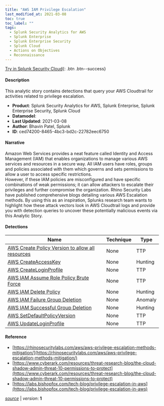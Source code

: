 ```yaml
---
title: "AWS IAM Privilege Escalation"
last_modified_at: 2021-03-08
toc: true
toc_label: ""
tags:
  - Splunk Security Analytics for AWS
  - Splunk Enterprise
  - Splunk Enterprise Security
  - Splunk Cloud
  - Actions on Objectives
  - Reconnaissance
---
```


[Try in Splunk Security Cloud](https://www.splunk.com/en_us/cyber-security.html){: .btn .btn--success}

#### Description

This analytic story contains detections that query your AWS Cloudtrail for activities related to privilege escalation.

- **Product**: Splunk Security Analytics for AWS, Splunk Enterprise, Splunk Enterprise Security, Splunk Cloud
- **Datamodel**: 
- **Last Updated**: 2021-03-08
- **Author**: Bhavin Patel, Splunk
- **ID**: ced74200-8465-4bc3-bd2c-22782eec6750

#### Narrative

Amazon Web Services provides a neat feature called Identity and Access Management (IAM) that enables organizations to manage various AWS services and resources in a secure way. All IAM users have roles, groups and policies associated with them which governs and sets permissions to allow a user to access specific restrictions.\
However, if these IAM policies are misconfigured and have specific combinations of weak permissions; it can allow attackers to escalate their privileges and further compromise the organization. Rhino Security Labs have published comprehensive blogs detailing various AWS Escalation methods. By using this as an inspiration, Splunks research team wants to highlight how these attack vectors look in AWS Cloudtrail logs and provide you with detection queries to uncover these potentially malicious events via this Analytic Story. 

#### Detections

| Name        | Technique   | Type         |
| ----------- | ----------- |--------------|
| [AWS Create Policy Version to allow all resources](/cloud/aws_create_policy_version_to_allow_all_resources/) | None| TTP |
| [AWS CreateAccessKey](/cloud/aws_createaccesskey/) | None| Hunting |
| [AWS CreateLoginProfile](/cloud/aws_createloginprofile/) | None| TTP |
| [AWS IAM Assume Role Policy Brute Force](/cloud/aws_iam_assume_role_policy_brute_force/) | None| TTP |
| [AWS IAM Delete Policy](/cloud/aws_iam_delete_policy/) | None| Hunting |
| [AWS IAM Failure Group Deletion](/cloud/aws_iam_failure_group_deletion/) | None| Anomaly |
| [AWS IAM Successful Group Deletion](/cloud/aws_iam_successful_group_deletion/) | None| Hunting |
| [AWS SetDefaultPolicyVersion](/cloud/aws_setdefaultpolicyversion/) | None| TTP |
| [AWS UpdateLoginProfile](/cloud/aws_updateloginprofile/) | None| TTP |

#### Reference

* [https://rhinosecuritylabs.com/aws/aws-privilege-escalation-methods-mitigation/](https://rhinosecuritylabs.com/aws/aws-privilege-escalation-methods-mitigation/)
* [https://www.cyberark.com/resources/threat-research-blog/the-cloud-shadow-admin-threat-10-permissions-to-protect](https://www.cyberark.com/resources/threat-research-blog/the-cloud-shadow-admin-threat-10-permissions-to-protect)
* [https://labs.bishopfox.com/tech-blog/privilege-escalation-in-aws](https://labs.bishopfox.com/tech-blog/privilege-escalation-in-aws)



[*source*](https://github.com/splunk/security_content/tree/develop/stories/aws_iam_privilege_escalation.yml) \| *version*: **1**